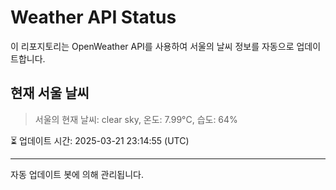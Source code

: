 
# Weather API Status

이 리포지토리는 OpenWeather API를 사용하여 서울의 날씨 정보를 자동으로 업데이트합니다.

## 현재 서울 날씨
> 서울의 현재 날씨: clear sky, 온도: 7.99°C, 습도: 64%

⏳ 업데이트 시간: 2025-03-21 23:14:55 (UTC)

---
자동 업데이트 봇에 의해 관리됩니다.
